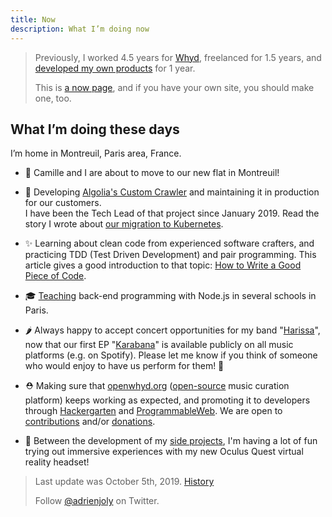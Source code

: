 ```yaml
---
title: Now
description: What I’m doing now
---
```

> Previously, I worked 4.5 years for [Whyd](https://medium.com/openwhyd/music-amongst-other-topics-a4f41657d6d), freelanced for 1.5 years, and [developed my own products](https://hackernoon.com/12-months-to-become-an-indie-hacker-ad0c916c1f5f) for 1 year.
>
> This is [a now page](http://nownownow.com/about), and if you have your own site, you should make one, too.

## What I’m doing these days

I’m home in Montreuil, Paris area, France.

- 🚚 Camille and I are about to move to our new flat in Montreuil!

- 💼 Developing [Algolia's Custom Crawler](https://www.algolia.com/solutions/crawler/) and maintaining it in production for our customers. <br/> I have been the Tech Lead of that project since January 2019. Read the story I wrote about [our migration to Kubernetes](https://blog.algolia.com/challenging-migration-heroku-google-kubernetes-engine/).

- ✨ Learning about clean code from experienced software crafters, and practicing TDD (Test Driven Development) and pair programming. This article gives a good introduction to that topic: [How to Write a Good Piece of Code](https://dev.to/taillogs/how-to-write-a-good-piece-of-code-2gmj).
  
- 🎓 [Teaching](/teaching) back-end programming with Node.js in several schools in Paris.
  
- 🌶 Always happy to accept concert opportunities for my band "[Harissa](https://www.facebook.com/harissaquartet)", now that our first EP "[Karabana](https://cabaneariff.com/harissa-karabana)" is available publicly on all music platforms (e.g. on Spotify). Please let me know if you think of someone who would enjoy to have us perform for them! 🤗
  
- ⛑ Making sure that [openwhyd.org](https://openwhyd.org) ([open-source](https://github.com/openwhyd) music curation platform) keeps working as expected, and promoting it to developers through [Hackergarten](https://www.meetup.com/fr-FR/Paris-Hackergarten) and [ProgrammableWeb](https://www.programmableweb.com/api/openwhyd-user). We are open to [contributions](https://openwhyd.org/contribute) and/or [donations](https://openwhyd.org/donate).

- 🎲 Between the development of my [side projects](/prod), I'm having a lot of fun trying out immersive experiences with my new Oculus Quest virtual reality headset!

> Last update was October 5th, 2019. [History](https://github.com/adrienjoly/adrienjoly.github.com/commits/master/now)
>
> Follow [@adrienjoly](https://twitter.com/adrienjoly) on Twitter.
